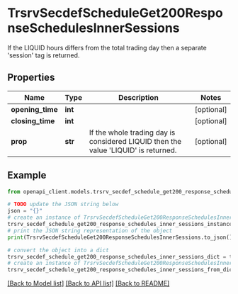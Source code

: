 # TrsrvSecdefScheduleGet200ResponseSchedulesInnerSessions

If the LIQUID hours differs from the total trading day then a separate 'session' tag is returned.

## Properties

Name | Type | Description | Notes
------------ | ------------- | ------------- | -------------
**opening_time** | **int** |  | [optional] 
**closing_time** | **int** |  | [optional] 
**prop** | **str** | If the whole trading day is considered LIQUID then the value &#39;LIQUID&#39; is returned. | [optional] 

## Example

```python
from openapi_client.models.trsrv_secdef_schedule_get200_response_schedules_inner_sessions import TrsrvSecdefScheduleGet200ResponseSchedulesInnerSessions

# TODO update the JSON string below
json = "{}"
# create an instance of TrsrvSecdefScheduleGet200ResponseSchedulesInnerSessions from a JSON string
trsrv_secdef_schedule_get200_response_schedules_inner_sessions_instance = TrsrvSecdefScheduleGet200ResponseSchedulesInnerSessions.from_json(json)
# print the JSON string representation of the object
print(TrsrvSecdefScheduleGet200ResponseSchedulesInnerSessions.to_json())

# convert the object into a dict
trsrv_secdef_schedule_get200_response_schedules_inner_sessions_dict = trsrv_secdef_schedule_get200_response_schedules_inner_sessions_instance.to_dict()
# create an instance of TrsrvSecdefScheduleGet200ResponseSchedulesInnerSessions from a dict
trsrv_secdef_schedule_get200_response_schedules_inner_sessions_from_dict = TrsrvSecdefScheduleGet200ResponseSchedulesInnerSessions.from_dict(trsrv_secdef_schedule_get200_response_schedules_inner_sessions_dict)
```
[[Back to Model list]](../README.md#documentation-for-models) [[Back to API list]](../README.md#documentation-for-api-endpoints) [[Back to README]](../README.md)


